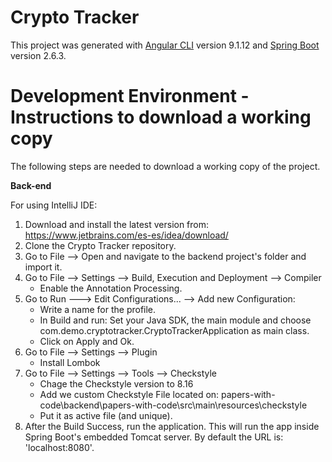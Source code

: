 # Crypto Tracker

This project was generated with [Angular CLI](https://github.com/angular/angular-cli) version 9.1.12 and [Spring Boot](https://github.com/spring-projects/spring-boot) version 2.6.3.

# Development Environment - Instructions to download a working copy

The following steps are needed to download a working copy of the project.

**Back-end**

For using IntelliJ IDE:
1. Download and install the latest version from: https://www.jetbrains.com/es-es/idea/download/
1. Clone the Crypto Tracker repository.
1. Go to File --> Open and navigate to the backend project's folder and import it.
1. Go to File --> Settings --> Build, Execution and Deployment --> Compiler
    *  Enable the Annotation Processing.
1. Go to Run ---> Edit Configurations... --> Add new Configuration:
    * Write a name for the profile.
    * In Build and run: Set your Java SDK, the main module and choose com.demo.cryptotracker.CryptoTrackerApplication as main class.
    * Click on Apply and Ok.
1. Go to File --> Settings --> Plugin
    * Install Lombok
1. Go to File --> Settings --> Tools --> Checkstyle
    * Chage the Checkstyle version to 8.16
    * Add we custom Checkstyle File located on: papers-with-code\backend\papers-with-code\src\main\resources\checkstyle
    * Put it as active file (and unique).
1. After the Build Success, run the application. This will run the app inside Spring Boot's embedded Tomcat server. By default the URL is: 'localhost:8080'.